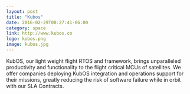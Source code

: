 ```yaml
---
layout: post
title: "Kubos"
date: 2016-02-29T00:27:41-06:00
category: space
link: http://www.kubos.co
logo: kubos.png
image: kubos.jpg
---
```

KubOS, our light weight flight RTOS and framework, brings unparalleled productivity and functionality to the flight critical MCUs of satellites. We offer companies deploying KubOS integration and operations support for their missions, greatly reducing the risk of software failure while in orbit with our SLA Contracts.